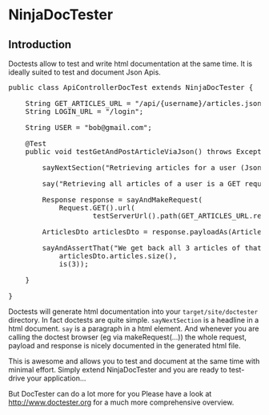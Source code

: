 NinjaDocTester
==============

Introduction
------------

Doctests allow to test and write html documentation at the same time. 
It is ideally suited to test and document Json Apis.

<pre class="prettyprint">
public class ApiControllerDocTest extends NinjaDocTester {

    String GET_ARTICLES_URL = "/api/{username}/articles.json";
    String LOGIN_URL = "/login";

    String USER = "bob@gmail.com";

    @Test
    public void testGetAndPostArticleViaJson() throws Exception {

        sayNextSection("Retrieving articles for a user (Json)");

        say("Retrieving all articles of a user is a GET request to " + GET_ARTICLES_URL);

        Response response = sayAndMakeRequest(
            Request.GET().url(
                    testServerUrl().path(GET_ARTICLES_URL.replace("{username}", "bob@gmail.com"))));

        ArticlesDto articlesDto = response.payloadAs(ArticlesDto.class);

        sayAndAssertThat("We get back all 3 articles of that user",
            articlesDto.articles.size(), 
            is(3));

    }

}
</pre>

Doctests will generate html documentation into your 
<code>target/site/doctester</code> directory. In fact doctests
are quite simple. <code>sayNextSection</code> is a headline in a html document. 
<code>say</code> is a paragraph in a html element.
And whenever you are calling the doctest browser (eg via makeRequest(...)) 
the whole request, payload and response is nicely documented in the 
generated html file.

This is awesome and allows you to test and document at the same time with minimal effort.
Simply extend NinjaDocTester and you are ready to test-drive your application...

But DocTester can do a lot more for you Please have a look at http://www.doctester.org for a much
more comprehensive overview. 
